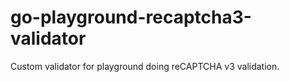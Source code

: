 # go-playground-recaptcha3-validator
Custom validator for playground doing reCAPTCHA v3 validation.
